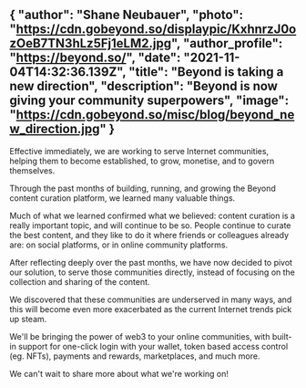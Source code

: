 {
  "author": "Shane Neubauer",
  "photo": "https://cdn.gobeyond.so/displaypic/KxhnrzJ0ozOeB7TN3hLz5Fj1eLM2.jpg",
  "author_profile": "https://beyond.so/",
  "date": "2021-11-04T14:32:36.139Z",
  "title": "Beyond is taking a new direction",
  "description": "Beyond is now giving your community superpowers",
  "image": "https://cdn.gobeyond.so/misc/blog/beyond_new_direction.jpg"
}
---

Effective immediately, we are working to serve Internet communities, helping them to become established, to grow, monetise, and to govern themselves.

Through the past months of building, running, and growing the Beyond content curation platform, we learned many valuable things.

Much of what we learned confirmed what we believed: content curation is a really important topic, and will continue to be so. People continue to curate the best content, and they like to do it where friends or colleagues already are: on social platforms, or in online community platforms.

After reflecting deeply over the past months, we have now decided to pivot our solution, to serve those communities directly, instead of focusing on the collection and sharing of the content.

We discovered that these communities are underserved in many ways, and this will become even more exacerbated as the current Internet trends pick up steam.

We'll be bringing the power of web3 to your online communities, with built-in support for one-click login with your wallet, token based access control (eg. NFTs), payments and rewards, marketplaces, and much more.

We can't wait to share more about what we're working on!
